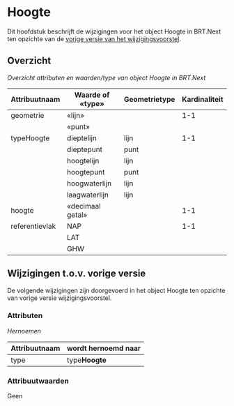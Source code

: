 Hoogte
======

Dit hoofdstuk beschrijft de wijzigingen voor het object Hoogte in BRT.Next ten
opzichte van de [vorige versie van het
wijzigingsvoorstel](https://geonovum.github.io/brt-next-cv/#hoogte).

Overzicht
---------

*Overzicht attributen en waarden/type van object Hoogte in BRT.Next*

| Attribuutnaam  | Waarde of «type» | Geometrietype | Kardinaliteit |
|----------------|------------------|---------------|---------------|
| geometrie      | «lijn»           |               | 1-1           |
|                | «punt»           |               |               |
| typeHoogte     | dieptelijn       | lijn          | 1-1           |
|                | dieptepunt       | punt          |               |
|                | hoogtelijn       | lijn          |               |
|                | hoogtepunt       | punt          |               |
|                | hoogwaterlijn    | lijn          |               |
|                | laagwaterlijn    | lijn          |               |
| hoogte         | «decimaal getal» |               | 1-1           |
| referentievlak | NAP              |               | 1-1           |
|                | LAT              |               |               |
|                | GHW              |               |               |

Wijzigingen t.o.v. vorige versie
--------------------------------

De volgende wijzigingen zijn doorgevoerd in het object Hoogte ten opzichte van
vorige versie wijzigingsvoorstel.

### Attributen

*Hernoemen*

| Attribuutnaam | wordt hernoemd naar |
|---------------|---------------------|
| type          | type**Hoogte**      |

### Attribuutwaarden

Geen
